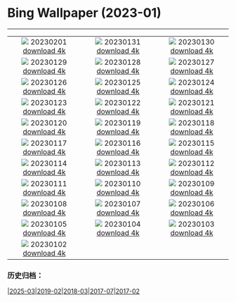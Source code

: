 # Bing Wallpaper (2023-01)
**************
| | | |
| :----: | :----: | :----: |
| ![](https://www.bing.com/th?id=OHR.ZebraTrio_EN-US4742257683_1920x1080.jpg) 20230201 [download 4k](https://www.bing.com/th?id=OHR.ZebraTrio_EN-US4742257683_UHD.jpg) | ![](https://www.bing.com/th?id=OHR.IceSailingBalaton_EN-US2751943390_1920x1080.jpg) 20230131 [download 4k](https://www.bing.com/th?id=OHR.IceSailingBalaton_EN-US2751943390_UHD.jpg) | ![](https://www.bing.com/th?id=OHR.BlackbirdDay_EN-US2693700478_1920x1080.jpg) 20230130 [download 4k](https://www.bing.com/th?id=OHR.BlackbirdDay_EN-US2693700478_UHD.jpg) |
| ![](https://www.bing.com/th?id=OHR.BlueBahamas_EN-US2634514272_1920x1080.jpg) 20230129 [download 4k](https://www.bing.com/th?id=OHR.BlueBahamas_EN-US2634514272_UHD.jpg) | ![](https://www.bing.com/th?id=OHR.RedMangrove_EN-US2559915803_1920x1080.jpg) 20230128 [download 4k](https://www.bing.com/th?id=OHR.RedMangrove_EN-US2559915803_UHD.jpg) | ![](https://www.bing.com/th?id=OHR.HighArchChina_EN-US3519227219_1920x1080.jpg) 20230127 [download 4k](https://www.bing.com/th?id=OHR.HighArchChina_EN-US3519227219_UHD.jpg) |
| ![](https://www.bing.com/th?id=OHR.BirksofAberfeldy_EN-US2525260479_1920x1080.jpg) 20230126 [download 4k](https://www.bing.com/th?id=OHR.BirksofAberfeldy_EN-US2525260479_UHD.jpg) | ![](https://www.bing.com/th?id=OHR.ColleSantaLucia_EN-US2362622808_1920x1080.jpg) 20230125 [download 4k](https://www.bing.com/th?id=OHR.ColleSantaLucia_EN-US2362622808_UHD.jpg) | ![](https://www.bing.com/th?id=OHR.SunriseMoai_EN-US2278287529_1920x1080.jpg) 20230124 [download 4k](https://www.bing.com/th?id=OHR.SunriseMoai_EN-US2278287529_UHD.jpg) |
| ![](https://www.bing.com/th?id=OHR.YearRabbit_EN-US2153925391_1920x1080.jpg) 20230123 [download 4k](https://www.bing.com/th?id=OHR.YearRabbit_EN-US2153925391_UHD.jpg) | ![](https://www.bing.com/th?id=OHR.HuggingKanga_EN-US2086666028_1920x1080.jpg) 20230122 [download 4k](https://www.bing.com/th?id=OHR.HuggingKanga_EN-US2086666028_UHD.jpg) | ![](https://www.bing.com/th?id=OHR.FalklandKings_EN-US1992849422_1920x1080.jpg) 20230121 [download 4k](https://www.bing.com/th?id=OHR.FalklandKings_EN-US1992849422_UHD.jpg) |
| ![](https://www.bing.com/th?id=OHR.SFFParkCity_EN-US1872185938_1920x1080.jpg) 20230120 [download 4k](https://www.bing.com/th?id=OHR.SFFParkCity_EN-US1872185938_UHD.jpg) | ![](https://www.bing.com/th?id=OHR.WhiteSands_EN-US1584863251_1920x1080.jpg) 20230119 [download 4k](https://www.bing.com/th?id=OHR.WhiteSands_EN-US1584863251_UHD.jpg) | ![](https://www.bing.com/th?id=OHR.SessileOaks_EN-US1487454928_1920x1080.jpg) 20230118 [download 4k](https://www.bing.com/th?id=OHR.SessileOaks_EN-US1487454928_UHD.jpg) |
| ![](https://www.bing.com/th?id=OHR.InscriptionWall_EN-US1392173431_1920x1080.jpg) 20230117 [download 4k](https://www.bing.com/th?id=OHR.InscriptionWall_EN-US1392173431_UHD.jpg) | ![](https://www.bing.com/th?id=OHR.Turku_EN-US1258814703_1920x1080.jpg) 20230116 [download 4k](https://www.bing.com/th?id=OHR.Turku_EN-US1258814703_UHD.jpg) | ![](https://www.bing.com/th?id=OHR.DonkeyFeast_EN-US1153850805_1920x1080.jpg) 20230115 [download 4k](https://www.bing.com/th?id=OHR.DonkeyFeast_EN-US1153850805_UHD.jpg) |
| ![](https://www.bing.com/th?id=OHR.Pneumatocysts_EN-US1065729036_1920x1080.jpg) 20230114 [download 4k](https://www.bing.com/th?id=OHR.Pneumatocysts_EN-US1065729036_UHD.jpg) | ![](https://www.bing.com/th?id=OHR.RumeliHisari_EN-US4800002879_1920x1080.jpg) 20230113 [download 4k](https://www.bing.com/th?id=OHR.RumeliHisari_EN-US4800002879_UHD.jpg) | ![](https://www.bing.com/th?id=OHR.Umschreibung_EN-US4693850900_1920x1080.jpg) 20230112 [download 4k](https://www.bing.com/th?id=OHR.Umschreibung_EN-US4693850900_UHD.jpg) |
| ![](https://www.bing.com/th?id=OHR.HummockIce_EN-US4606231645_1920x1080.jpg) 20230111 [download 4k](https://www.bing.com/th?id=OHR.HummockIce_EN-US4606231645_UHD.jpg) | ![](https://www.bing.com/th?id=OHR.BisonWindCave_EN-US4537340482_1920x1080.jpg) 20230110 [download 4k](https://www.bing.com/th?id=OHR.BisonWindCave_EN-US4537340482_UHD.jpg) | ![](https://www.bing.com/th?id=OHR.Breckenridge_EN-US4460042968_1920x1080.jpg) 20230109 [download 4k](https://www.bing.com/th?id=OHR.Breckenridge_EN-US4460042968_UHD.jpg) |
| ![](https://www.bing.com/th?id=OHR.Mohair_EN-US4379797092_1920x1080.jpg) 20230108 [download 4k](https://www.bing.com/th?id=OHR.Mohair_EN-US4379797092_UHD.jpg) | ![](https://www.bing.com/th?id=OHR.BlackFell_EN-US4276698070_1920x1080.jpg) 20230107 [download 4k](https://www.bing.com/th?id=OHR.BlackFell_EN-US4276698070_UHD.jpg) | ![](https://www.bing.com/th?id=OHR.HIISSF_EN-US4182845947_1920x1080.jpg) 20230106 [download 4k](https://www.bing.com/th?id=OHR.HIISSF_EN-US4182845947_UHD.jpg) |
| ![](https://www.bing.com/th?id=OHR.Perihelion_EN-US4106263162_1920x1080.jpg) 20230105 [download 4k](https://www.bing.com/th?id=OHR.Perihelion_EN-US4106263162_UHD.jpg) | ![](https://www.bing.com/th?id=OHR.SandhillSleeping_EN-US4023790571_1920x1080.jpg) 20230104 [download 4k](https://www.bing.com/th?id=OHR.SandhillSleeping_EN-US4023790571_UHD.jpg) | ![](https://www.bing.com/th?id=OHR.HohenzollernBurg_EN-US3949412118_1920x1080.jpg) 20230103 [download 4k](https://www.bing.com/th?id=OHR.HohenzollernBurg_EN-US3949412118_UHD.jpg) |
| ![](https://www.bing.com/th?id=OHR.NorwayNYD_EN-US3880728634_1920x1080.jpg) 20230102 [download 4k](https://www.bing.com/th?id=OHR.NorwayNYD_EN-US3880728634_UHD.jpg) |  |  |

### 历史归档：

|[2025-03](bing/2025-03/2025-03.md)|[2019-02](bing/2019-02/2019-02.md)|[2018-03](bing/2018-03/2018-03.md)|[2017-07](bing/2017-07/2017-07.md)|[2017-02](bing/2017-02/2017-02.md)